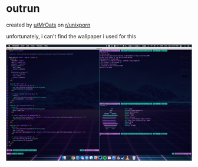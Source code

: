# outrun

created by [u/MrOats][mroats] on [r/unixporn][unixporn]

unfortunately, i can't find the wallpaper i used for this

![outrun][outrun]

[mroats]: https://reddit.com/u/MrOats
[unixporn]: https://reddit.com/r/unixporn
[outrun]: outrun.jpg

